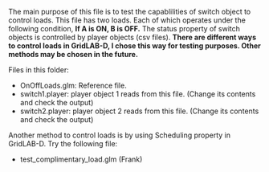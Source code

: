 The main purpose of this file is to test the capablilities of switch object to control loads. This file has two loads. Each of which operates under the following condition, **If A is ON, B is OFF.** The status property of switch objects is controlled by player objects (csv files).
**There are different ways to control loads in GridLAB-D, I chose this way for testing purposes. Other methods may be chosen in the future.**

Files in this folder:
- OnOffLoads.glm: Reference file.
- switch1.player: player object 1 reads from this file. (Change its contents and check the output)
- switch2.player: player object 2 reads from this file. (Change its contents and check the output)  
  
Another method to control loads is by using Scheduling property in GridLAB-D. Try the following file:
- test_complimentary_load.glm (Frank)
